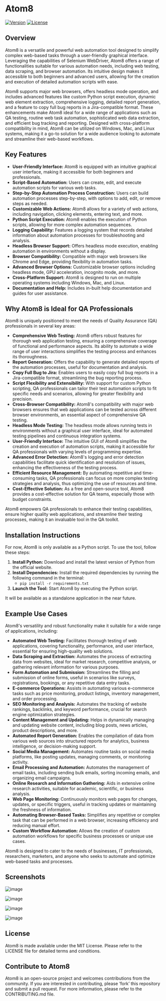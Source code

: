 # Atom8
[![Version](https://img.shields.io/badge/1.0-dev-blue)](https://github.com/Dcohen52/Atom8/tree/main)
[![License](https://img.shields.io/badge/License-MIT-green)](https://mit-license.org/)
## Overview

Atom8 is a versatile and powerful web automation tool designed to simplify complex web-based tasks through a user-friendly graphical interface. Leveraging the capabilities of Selenium WebDriver, Atom8 offers a range of functionalities suitable for various automation needs, including web testing, data scraping, and browser automation. Its intuitive design makes it accessible to both beginners and advanced users, allowing for the creation and execution of detailed automation scripts with ease. 

Atom8 supports major web browsers, offers headless mode operation, and includes advanced features like custom Python script execution, dynamic web element extraction, comprehensive logging, detailed report generation, and a feature to copy full bug reports in a Jira-compatible format. These enhancements make Atom8 ideal for a wide range of applications such as QA testing, routine web task automation, sophisticated web data extraction, and efficient bug tracking and reporting. Designed with cross-platform compatibility in mind, Atom8 can be utilized on Windows, Mac, and Linux systems, making it a go-to solution for a wide audience looking to automate and streamline their web-based workflows.

## Key Features

- **User-Friendly Interface:** Atom8 is equipped with an intuitive graphical user interface, making it accessible for both beginners and professionals.
- **Script-Based Automation:** Users can create, edit, and execute automation scripts for various web tasks.
- **Step-by-Step Automation Process Construction:** Users can build automation processes step-by-step, with options to add, edit, or remove steps as needed.
- **Customizable Web Actions:** Atom8 allows for a variety of web actions, including navigation, clicking elements, entering text, and more.
- **Python Script Execution:** Atom8 enables the execution of Python scripts, allowing for more complex automation sequences.
- **Logging Capability:** Features a logging system that records detailed information about automation processes for troubleshooting and analysis.
- **Headless Browser Support:** Offers headless mode execution, enabling automation in environments without a display.
- **Browser Compatibility:** Compatible with major web browsers like Chrome and Edge, providing flexibility in automation tasks.
- **Advanced Browser Options:** Customizable browser options including headless mode, GPU acceleration, incognito mode, and more.
- **Cross-Platform Support:** Atom8 is designed to run on multiple operating systems including Windows, Mac, and Linux.
- **Documentation and Help:** Includes in-built help documentation and guides for user assistance.


## Why Atom8 is Ideal for QA Professionals

Atom8 is uniquely positioned to meet the needs of Quality Assurance (QA) professionals in several key areas:
- **Comprehensive Web Testing:** Atom8 offers robust features for thorough web application testing, ensuring a comprehensive coverage of functional and performance aspects. Its ability to automate a wide range of user interactions simplifies the testing process and enhances its thoroughness.
- **Report Generation:** Offers the capability to generate detailed reports of the automation processes, useful for documentation and analysis.
- **Copy Full Bug to Jira:** Enables users to easily copy full bug reports in a Jira-compatible format, streamlining the bug reporting process.
- **Script Flexibility and Extensibility:** With support for custom Python scripting, QA professionals can tailor their test automation scripts to fit specific needs and scenarios, allowing for greater flexibility and precision.
- **Cross-Browser Compatibility:** Atom8's compatibility with major web browsers ensures that web applications can be tested across different browser environments, an essential aspect of comprehensive QA testing.
- **Headless Mode Testing:** The headless mode allows running tests in environments without a graphical user interface, ideal for automated testing pipelines and continuous integration systems.
- **User-Friendly Interface:** The intuitive GUI of Atom8 simplifies the creation and execution of automation scripts, making it accessible for QA professionals with varying levels of programming expertise.
- **Advanced Error Detection:** Atom8's logging and error detection capabilities facilitate quick identification and resolution of issues, enhancing the effectiveness of the testing process.
- **Efficient Resource Management:** By automating repetitive and time-consuming tasks, QA professionals can focus on more complex testing strategies and analysis, thus optimizing the use of resources and time.
- **Cost-Effective Solution:** As a free and open-source tool, Atom8 provides a cost-effective solution for QA teams, especially those with budget constraints.

Atom8 empowers QA professionals to enhance their testing capabilities, ensure higher quality web applications, and streamline their testing processes, making it an invaluable tool in the QA toolkit.

## Installation Instructions

For now, Atom8 is only available as a Python script. To use the tool, follow these steps:

1. **Install Python:** Download and install the latest version of Python from the official website.
2. **Install Dependencies:** Install the required dependencies by running the following command in the terminal:
   - `pip install -r requirements.txt`
3. **Launch the Tool:** Start Atom8 by executing the Python script.

It will be available as a standalone application in the near future.

## Example Use Cases

Atom8's versatility and robust functionality make it suitable for a wide range of applications, including:

- **Automated Web Testing:** Facilitates thorough testing of web applications, covering functionality, performance, and user interface, essential for ensuring high-quality web solutions.
- **Data Scraping and Extraction:** Automates the process of extracting data from websites, ideal for market research, competitive analysis, or gathering relevant information for various purposes.
- **Form Automation and Submission:** Streamlines the filling and submission of online forms, useful in scenarios like surveys, registrations, bookings, or any repetitive data entry tasks.
- **E-commerce Operations:** Assists in automating various e-commerce tasks such as price monitoring, product listings, inventory management, and order processing.
- **SEO Monitoring and Analysis:** Automates the tracking of website rankings, backlinks, and keyword performance, crucial for search engine optimization strategies.
- **Content Management and Updating:** Helps in dynamically managing and updating website content, including blog posts, news articles, product descriptions, and more.
- **Automated Report Generation:** Enables the compilation of data from various web sources into structured reports for analytics, business intelligence, or decision-making support.
- **Social Media Management:** Automates routine tasks on social media platforms, like posting updates, managing comments, or monitoring activity.
- **Email Processing and Automation:** Automates the management of email tasks, including sending bulk emails, sorting incoming emails, and organizing email campaigns.
- **Online Research and Information Gathering:** Aids in extensive online research activities, suitable for academic, scientific, or business analysis.
- **Web Page Monitoring:** Continuously monitors web pages for changes, updates, or specific triggers, useful in tracking updates or maintaining the freshness of information.
- **Automating Browser-Based Tasks:** Simplifies any repetitive or complex task that can be performed in a web browser, increasing efficiency and reducing manual effort.
- **Custom Workflow Automation:** Allows the creation of custom automation workflows for specific business processes or unique use cases.

Atom8 is designed to cater to the needs of businesses, IT professionals, researchers, marketers, and anyone who seeks to automate and optimize web-based tasks and processes.

## Screenshots

![image](https://github.com/Dcohen52/Atom8/assets/26333525/f37b5466-1582-49f8-b50a-4711fc2a625e)

![image](https://github.com/Dcohen52/Atom8/assets/26333525/45dd2487-23b8-4212-9a94-f3915ed4e1bf)

![image](https://github.com/Dcohen52/Atom8/assets/26333525/6dd2b265-1b88-41aa-865b-5932769bfaa2)

![image](https://github.com/Dcohen52/Atom8/assets/26333525/b301c439-a8b6-47d6-ae72-188b8068de42)


## License

Atom8 is made available under the MIT License. Please refer to the LICENSE file for detailed terms and conditions.

## Contribute to Atom8

Atom8 is an open-source project and welcomes contributions from the community. If you are interested in contributing, please ‘fork’ this repository and submit a pull request. For more information, please refer to the CONTRIBUTING.md file.
